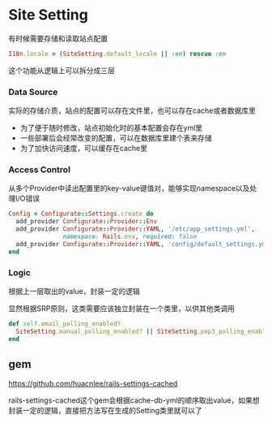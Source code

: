 # Site Setting
有时候需要存储和读取站点配置

```ruby
I18n.locale = (SiteSetting.default_locale || :en) rescue :en
```

这个功能从逻辑上可以拆分成三层

### Data Source
实际的存储介质，站点的配置可以存在文件里，也可以存在cache或者数据库里

- 为了便于随时修改，站点初始化时的基本配置会存在yml里
- 一些部署后会经常改变的配置，可以在数据库里建个表来存储
- 为了加快访问速度，可以缓存在cache里

### Access Control
从多个Provider中读出配置里的key-value键值对，能够实现namespace以及处理I/O错误

```ruby
Config = Configurate::Settings.create do
  add_provider Configurate::Provider::Env
  add_provider Configurate::Provider::YAML, '/etc/app_settings.yml',
               namespace: Rails.env, required: false
  add_provider Configurate::Provider::YAML, 'config/default_settings.yml'
end
```
### Logic
根据上一层取出的value，封装一定的逻辑

显然根据SRP原则，这类需要应该独立封装在一个类里，以供其他类调用
```ruby
def self.email_polling_enabled?
  SiteSetting.manual_polling_enabled? || SiteSetting.pop3_polling_enabled?
end
```

## gem
https://github.com/huacnlee/rails-settings-cached

rails-settings-cached这个gem会根据cache-db-yml的顺序取出value，如果想封装一定的逻辑，直接把方法写在生成的Setting类里就可以了
